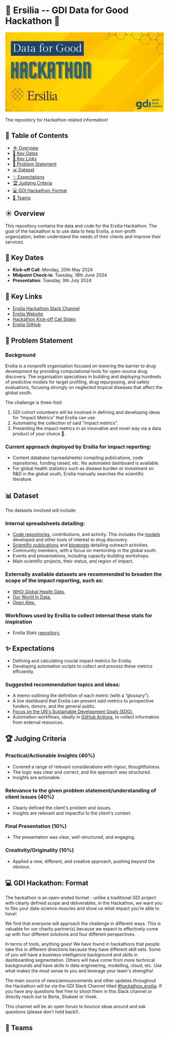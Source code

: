 # :pill: Ersilia -- GDI Data for Good Hackathon :rocket:

<!---
Add banner 
--->

<img src="2024 Hackathon Banner.png"><img>


The repository for Hackathon related information!

<!---
add table of contents
--->

## :pushpin: Table of Contents
- [:sunny: Overview](#sunny-overview)
- [:calendar: Key Dates](#calendar-key-dates)
- [:link: Key Links](#link-key-links)
- [:dart: Problem Statement](#dart-problem-statement)
- [:bar_chart: Dataset](#bar_chart-dataset)
- [:sparkles: Expectations](#sparkles-expectations)
- [:trophy: Judging Criteria](#trophy-judging-criteria)
- [:computer: GDI Hackathon: Format](#computer-gdi-hackathon-format)
- [:busts_in_silhouette: Teams](#busts_in_silhouette-teams)



## :sunny: Overview

This repository contains the data and code for the Ersilia Hackathon. The goal of the hackathon is to use data to help Ersilia, a non-profit organization, better understand the needs of their clients and improve their services.

## :calendar: Key Dates
- **Kick-off Call**: Monday, 20th May 2024
- **Midpoint Check-in**: Tuesday, 18th June 2024
- **Presentation**: Tuesday, 9th July 2024

## :link: Key Links
- [Ersilia Hackathon Slack Channel](https://gooddatainstitute.slack.com/archives/C06TSFXQA58)
- [Ersilia Website](https://ersilia.io/)
- [Hackathon Kick-off Call Slides](www.canva.com)
- [Ersilia GitHub](https://github.com/ersilia-os)


## :dart: Problem Statement

### Background
Ersilia is a nonprofit organisation focused on lowering the barrier to drug development by providing computational tools for open-source drug discovery. The organisation specialises in building and deploying hundreds of predictive models for target profiling, drug repurposing, and safety evaluations, focusing strongly on neglected tropical diseases that affect the global south.

The challenge is three-fold: 

1. GDI cohort volunteers will be involved in defining and developing ideas for “Impact Metrics” that Ersilia can use
2. Automating the collection of said "impact metrics".
3. Presenting the impact metrics in an innovative and novel way via a data product of your choice :muscle:.

### Current approach deployed by Ersilia for impact reporting:
- Content database (spreadsheets) compiling publications, code repositories, funding raised, etc. No automated dashboard is available.
- For global health statistics such as disease burden or investment on R&D in the global south, Ersilia manually searches the scientific literature.

## :bar_chart: Dataset
The datasets involved will include:

### Internal spreadsheets detailing:
- [Code repositories](data/ersilia/repositories.csv), contributions, and activity. This includes the [models](data/ersilia/models.csv) developed and other tools of interest to drug discovery.
- [Scientific publications](data/ersilia/publications.csv) and [blogposts](data/ersilia/blogposts.csv) detailing outreach activities.
- Community members, with a focus on mentorship in the global south.
- Events and presentations, including capacity-building workshops.
- Main scientific projects, their status, and region of impact.

### Externally available datasets are recommended to broaden the scope of the impact reporting, such as:
- [WHO Global Health Data.](https://www.who.int/data/gho)
- [Our World In Data.](https://ourworldindata.org/)
- [Open Alex.](https://openalex.org/)

### Workflows used by Ersilia to collect internal these stats for inspiration
- Ersilia Stats [repository.](https://github.com/ersilia-os/ersilia-stats)

## :sparkles: Expectations 
- Defining and calculating crucial impact metrics for Ersilia.
- Developing automation scripts to collect and process these metrics efficiently.

### Suggested recommendation topics and ideas: 
- A memo outlining the definition of each metric (with a “glossary”).
- A live dashboard that Ersilia can present said metrics to prospective funders, donors, and the general public.
- [Focus on the UN's Sustainable Development Goals (SDG).](https://sdgs.un.org/goals)
- Automation workflows, ideally in [GitHub Actions](https://github.com/features/actions), to collect information from external resources.


## :trophy: Judging Criteria 

### Practical/Actionable Insights (40%)
- Covered a range of relevant considerations with rigour, thoughtfulness.
- The logic was clear and correct, and the approach was structured.
- Insights are actionable.

### Relevance to the given problem statement/understanding of client issues (40%)
- Clearly defined the client's problem and issues.
- Insights are relevant and impactful to the client's context.

### Final Presentation (10%)
- The presentation was clear, well-structured, and engaging.

### Creativity/Originality (10%)
- Applied a new, different, and creative approach, pushing beyond the obvious.

## :computer: GDI Hackathon: Format 

The hackathon is an open-ended format - unlike a traditional GDI project with clearly defined scope and deliverables, in the Hackathon, we want you to flex your data-science muscles and show us what impact you’re able to have!

We find that everyone will approach the challenge in different ways. This is valuable for our charity partner(s) because we expect to effectively come up with four different solutions and four different perspectives.

In terms of tools, anything goes! We have found in hackathons that people take this in different directions because they have different skill sets. Some of you will have a business intelligence background and skills in dashboarding segmentation. Others will have come from more technical backgrounds and have skills in data engineering, modelling, cloud, etc. Use what makes the most sense to you and leverage your team's strengths!

The main source of news/announcements and other updates throughout the Hackathon will be via the GDI Slack Channel titled [#hackathon_ersilia](https://gooddatainstitute.slack.com/archives/C06TSFXQA58). If you have any questions feel free to shoot them in this Slack channel or directly reach out to Berta, Shakeel or Vivek.

This channel will be an open forum to bounce ideas around and ask questions (please don’t hold back!).

## :busts_in_silhouette: Teams



